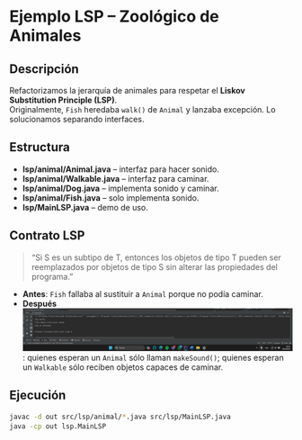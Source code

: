# Ejemplo LSP – Zoológico de Animales

## Descripción
Refactorizamos la jerarquía de animales para respetar el **Liskov Substitution Principle (LSP)**.  
Originalmente, `Fish` heredaba `walk()` de `Animal` y lanzaba excepción. Lo solucionamos separando interfaces.

## Estructura
- **lsp/animal/Animal.java** – interfaz para hacer sonido.
- **lsp/animal/Walkable.java** – interfaz para caminar.
- **lsp/animal/Dog.java** – implementa sonido y caminar.
- **lsp/animal/Fish.java** – solo implementa sonido.
- **lsp/MainLSP.java** – demo de uso.

## Contrato LSP
> “Si S es un subtipo de T, entonces los objetos de tipo T pueden ser reemplazados por objetos de tipo S sin alterar las propiedades del programa.”
- **Antes**: `Fish` fallaba al sustituir a `Animal` porque no podía caminar.
- **Después![img.png](img.png)**: quienes esperan un `Animal` sólo llaman `makeSound()`; quienes esperan un `Walkable` sólo reciben objetos capaces de caminar.

## Ejecución
```bash
javac -d out src/lsp/animal/*.java src/lsp/MainLSP.java
java -cp out lsp.MainLSP
